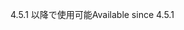 <span data-ttu-id="76112-101">4.5.1 以降で使用可能</span><span class="sxs-lookup"><span data-stu-id="76112-101">Available since 4.5.1</span></span>